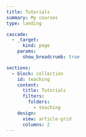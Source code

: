 ```yaml
---
title: Tutorials
summary: My courses
type: landing

cascade:
  - _target:
      kind: page
    params:
      show_breadcrumb: true

sections:
  - block: collection
    id: teaching
    content:
      title: Tutorials
      filters:
        folders:
          - teaching
    design:
      view: article-grid
      columns: 2
---
```

